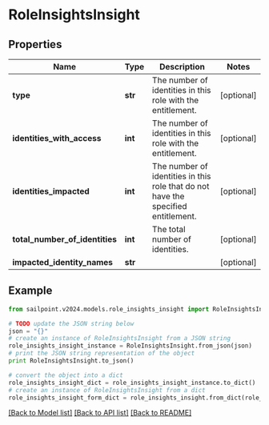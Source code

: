 # RoleInsightsInsight


## Properties

Name | Type | Description | Notes
------------ | ------------- | ------------- | -------------
**type** | **str** | The number of identities in this role with the entitlement. | [optional] 
**identities_with_access** | **int** | The number of identities in this role with the entitlement. | [optional] 
**identities_impacted** | **int** | The number of identities in this role that do not have the specified entitlement. | [optional] 
**total_number_of_identities** | **int** | The total number of identities. | [optional] 
**impacted_identity_names** | **str** |  | [optional] 

## Example

```python
from sailpoint.v2024.models.role_insights_insight import RoleInsightsInsight

# TODO update the JSON string below
json = "{}"
# create an instance of RoleInsightsInsight from a JSON string
role_insights_insight_instance = RoleInsightsInsight.from_json(json)
# print the JSON string representation of the object
print RoleInsightsInsight.to_json()

# convert the object into a dict
role_insights_insight_dict = role_insights_insight_instance.to_dict()
# create an instance of RoleInsightsInsight from a dict
role_insights_insight_form_dict = role_insights_insight.from_dict(role_insights_insight_dict)
```
[[Back to Model list]](../README.md#documentation-for-models) [[Back to API list]](../README.md#documentation-for-api-endpoints) [[Back to README]](../README.md)


